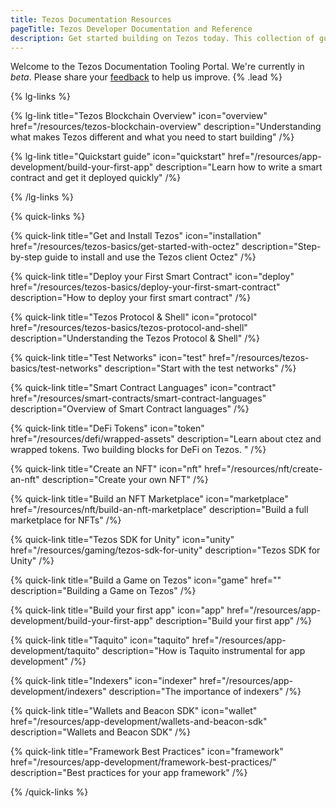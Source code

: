 ```yaml
---
title: Tezos Documentation Resources
pageTitle: Tezos Developer Documentation and Reference
description: Get started building on Tezos today. This collection of guides will take you through writing your first smart contract, using the Unity SDK, and building an NFT Marketplace.
---
```


Welcome to the Tezos Documentation Tooling Portal. We're currently in _beta_. Please share your [feedback](https://github.com/trilitech/tezos-developer-docs/issues/new/choose) to help us improve. {% .lead %}

{% lg-links %}

{% lg-link title="Tezos Blockchain Overview" icon="overview" href="/resources/tezos-blockchain-overview" description="Understanding what makes Tezos different and what you need to start building" /%}

{% lg-link title="Quickstart guide" icon="quickstart" href="/resources/app-development/build-your-first-app" description="Learn how to write a smart contract and get it deployed quickly" /%}

{% /lg-links %}

{% quick-links %}

{% quick-link title="Get and Install Tezos" icon="installation" href="/resources/tezos-basics/get-started-with-octez" description="Step-by-step guide to install and use the Tezos client Octez" /%}

{% quick-link title="Deploy your First Smart Contract" icon="deploy" href="/resources/tezos-basics/deploy-your-first-smart-contract" description="How to deploy your first smart contract" /%}

{% quick-link title="Tezos Protocol & Shell" icon="protocol" href="/resources/tezos-basics/tezos-protocol-and-shell" description="Understanding the Tezos Protocol & Shell" /%}

{% quick-link title="Test Networks" icon="test" href="/resources/tezos-basics/test-networks" description="Start with the test networks" /%}

{% quick-link title="Smart Contract Languages" icon="contract" href="/resources/smart-contracts/smart-contract-languages" description="Overview of Smart Contract languages" /%}

{% quick-link title="DeFi Tokens" icon="token" href="/resources/defi/wrapped-assets" description="Learn about ctez and wrapped tokens. Two building blocks for DeFi on Tezos. " /%}

{% quick-link title="Create an NFT" icon="nft" href="/resources/nft/create-an-nft" description="Create your own NFT" /%}

{% quick-link title="Build an NFT Marketplace" icon="marketplace" href="/resources/nft/build-an-nft-marketplace" description="Build a full marketplace for NFTs" /%}

{% quick-link title="Tezos SDK for Unity" icon="unity" href="/resources/gaming/tezos-sdk-for-unity" description="Tezos SDK for Unity" /%}

{% quick-link title="Build a Game on Tezos" icon="game" href="" description="Building a Game on Tezos" /%}

{% quick-link title="Build your first app" icon="app" href="/resources/app-development/build-your-first-app" description="Build your first app" /%}

{% quick-link title="Taquito" icon="taquito" href="/resources/app-development/taquito" description="How is Taquito instrumental for app development" /%}

{% quick-link title="Indexers" icon="indexer" href="/resources/app-development/indexers" description="The importance of indexers" /%}

{% quick-link title="Wallets and Beacon SDK" icon="wallet" href="/resources/app-development/wallets-and-beacon-sdk" description="Wallets and Beacon SDK" /%}

{% quick-link title="Framework Best Practices" icon="framework" href="/resources/app-development/framework-best-practices/" description="Best practices for your app framework" /%}

{% /quick-links %}

